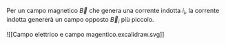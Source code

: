 Per un campo magnetico $\vec B$ che genera una corrente indotta $i_i$, la corrente indotta genererà un campo opposto $\vec B_i$ più piccolo.

![[Campo elettrico e campo magentico.excalidraw.svg]]